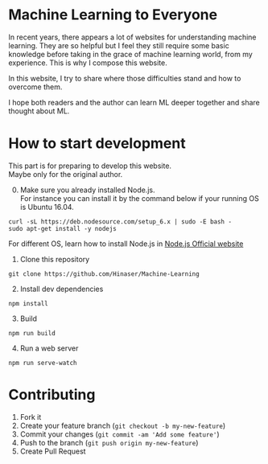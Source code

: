 # Machine Learning to Everyone

In recent years, there appears a lot of websites for understanding machine learning.
They are so helpful but I feel they still require some basic knowledge before taking in the grace of machine learning world, from my experience.
This is why I compose this website.

In this website, I try to share where those difficulties stand and how to overcome them.

I hope both readers and the author can learn ML deeper together and share thought about ML.

# How to start development

This part is for preparing to develop this website.  
Maybe only for the original author.

0. Make sure you already installed Node.js.  
   For instance you can install it by the command below if your running OS is Ubuntu 16.04.
```
curl -sL https://deb.nodesource.com/setup_6.x | sudo -E bash -
sudo apt-get install -y nodejs
```
For different OS, learn how to install Node.js in [Node.js Official website](https://nodejs.org/en/download/package-manager/)

1. Clone this repository
```
git clone https://github.com/Hinaser/Machine-Learning
```

2. Install dev dependencies
```
npm install
```

3. Build
```
npm run build
```

4. Run a web server
```
npm run serve-watch
```

# Contributing

1. Fork it
2. Create your feature branch
(`git checkout -b my-new-feature`)
3. Commit your changes
(`git commit -am 'Add some feature'`)
4. Push to the branch
(`git push origin my-new-feature`)
5. Create Pull Request
